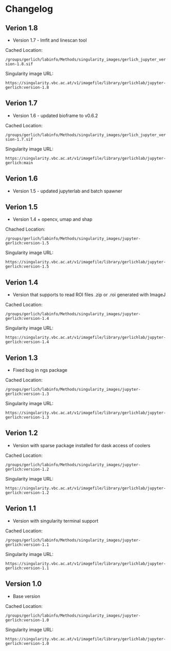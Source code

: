 # Changelog

## Verion 1.8
- Version 1.7 - lmfit and linescan tool

Cached Location:

 `/groups/gerlich/labinfo/Methods/singularity_images/gerlich_jupyter_version-1.8.sif`

Singularity image URL:

`https://singularity.vbc.ac.at/v1/imagefile/library/gerlichlab/jupyter-gerlich:version-1.8`


## Verion 1.7
- Version 1.6 - updated bioframe to v0.6.2

Cached Location:

 `/groups/gerlich/labinfo/Methods/singularity_images/gerlich_jupyter_version-1.7.sif`

Singularity image URL:

`https://singularity.vbc.ac.at/v1/imagefile/library/gerlichlab/jupyter-gerlich:main`

## Verion 1.6
- Version 1.5 - updated jupyterlab and batch spawner

## Verion 1.5
- Version 1.4 + opencv, umap and shap

Chached Location:

 `/groups/gerlich/labinfo/Methods/singularity_images/jupyter-gerlich:version-1.5`

Singularity image URL:

`https://singularity.vbc.ac.at/v1/imagefile/library/gerlichlab/jupyter-gerlich:version-1.5`

## Verion 1.4
- Version that supports to read ROI files .zip or .roi generated with ImageJ

Cached Location:

 `/groups/gerlich/labinfo/Methods/singularity_images/jupyter-gerlich:version-1.4`

Singularity image URL:

`https://singularity.vbc.ac.at/v1/imagefile/library/gerlichlab/jupyter-gerlich:version-1.4`

## Verion 1.3

- Fixed bug in ngs package

Cached Location:

 `/groups/gerlich/labinfo/Methods/singularity_images/jupyter-gerlich:version-1.3`

Singularity image URL:

`https://singularity.vbc.ac.at/v1/imagefile/library/gerlichlab/jupyter-gerlich:version-1.3`

## Verion 1.2

- Version with sparse package installed for dask access of coolers

Cached Location:

 `/groups/gerlich/labinfo/Methods/singularity_images/jupyter-gerlich:version-1.2`

Singularity image URL:

`https://singularity.vbc.ac.at/v1/imagefile/library/gerlichlab/jupyter-gerlich:version-1.2`

## Verion 1.1

- Version with singularity terminal support

Cached Location:

 `/groups/gerlich/labinfo/Methods/singularity_images/jupyter-gerlich:version-1.1`

Singularity image URL:

`https://singularity.vbc.ac.at/v1/imagefile/library/gerlichlab/jupyter-gerlich:version-1.1`

## Version 1.0
- Base version

Cached Location:

 `/groups/gerlich/labinfo/Methods/singularity_images/jupyter-gerlich:version-1.0`

Singularity image URL:

 `https://singularity.vbc.ac.at/v1/imagefile/library/gerlichlab/jupyter-gerlich:version-1.0`

